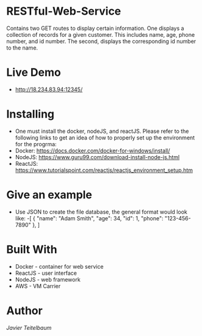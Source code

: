 # RESTful-Web-Service

Contains two GET routes to display certain information.  One displays a collection of records for a given customer.  This includes name, age, phone number, and id number.  The second, displays the corresponding id number to the name.

# Live Demo
- http://18.234.83.94:12345/

# Installing
- One must install the docker, nodeJS, and reactJS.  Please refer to the following links to get an idea of how to properly set up the environment for the progrma:
- Docker: https://docs.docker.com/docker-for-windows/install/
- NodeJS: https://www.guru99.com/download-install-node-js.html
- ReactJS: https://www.tutorialspoint.com/reactjs/reactjs_environment_setup.htm

#  Give an example
- Use JSON to create the file database, the general format would look like:
    -[
 {
     "name": "Adam Smith",
     "age": 34,
     "id": 1,
     "phone": "123-456-7890"
 },
]
#  Built With
- Docker - container for web service
- ReactJS - user interface
- NodeJS - web framework 
- AWS - VM Carrier

#  Author
 *Javier Teitelbaum* 
